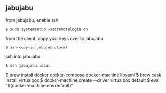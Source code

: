 ## jabujabu

from jabujabu, enable ssh
```
$ sudo systemsetup -setremotelogin on
```

from the client, copy your keys over to jabujabu
```
$ ssh-copy-id jabujabu.local
```

ssh into jabujabu
```
$ ssh jabujabu.local
```

$ brew install docker docker-compose docker-machine libyaml
$ brew cask install virtualbox
$ docker-machine create --driver virtualbox default
$ eval "$(docker-machine env default)"
